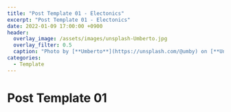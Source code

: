 ```yaml
---
title: "Post Template 01 - Electonics"
excerpt: "Post Template 01 - Electonics"
date: 2022-01-09 17:00:00 +0900
header:
  overlay_image: /assets/images/unsplash-Umberto.jpg
  overlay_filter: 0.5
  caption: "Photo by [**Umberto**](https://unsplash.com/@umby) on [**Unsplash**](https://unsplash.com/)"
categories:
  - Template
---
```

# Post Template 01